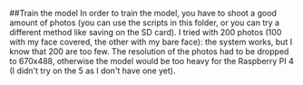##Train the model
In order to train the model, you have to shoot a good amount of photos (you can use the scripts in this folder, or you can try a different method like saving on the SD card). I tried with 200 photos (100 with my face covered, the other with my bare face): the system works, but I know that 200 are too few.
The resolution of the photos had to be dropped to 670x488, otherwise the model would be too heavy for the Raspberry PI 4 (I didn't try on the 5 as I don't have one yet).
